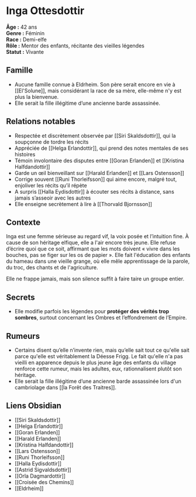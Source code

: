 # Inga Ottesdottir

**Âge :** 42 ans  
**Genre :** Féminin  
**Race :** Demi-elfe  
**Rôle :** Mentor des enfants, récitante des vieilles légendes  
**Statut :** Vivante

## Famille
- Aucune famille connue à Eldrheim. Son père serait encore en vie à [[El'Solune]], mais considérant la race de sa mère, elle-même n'y est plus la bienvenue.   
- Elle serait la fille illégitime d’une ancienne barde assassinée. 

## Relations notables
- Respectée et discrètement observée par [[Siri Skaldsdottir]], qui la soupçonne de tordre les récits  
- Appréciée de [[Helga Erlandottir]], qui prend des notes mentales de ses histoires  
- Témoin involontaire des disputes entre [[Goran Erlanden]] et [[Kristina Halfdandottir]]  
- Garde un œil bienveillant sur [[Harald Erlanden]] et [[Lars Ostensson]]  
- Corrige souvent [[Runi Thorleifsson]] qui aime encore, malgré tout, enjoliver les récits qu’il répète  
- A surpris [[Halla Eydisdottir]] à écouter ses récits à distance, sans jamais s’asseoir avec les autres
- Elle enseigne secrètement à lire à [[Thorvald Bjornsson]]

## Contexte
Inga est une femme sérieuse au regard vif, la voix posée et l’intuition fine. À cause de son héritage elfique, elle a l'air encore très jeune. 
Elle refuse d’écrire quoi que ce soit, affirmant que les mots doivent « vivre dans les bouches, pas se figer sur les os de papier ». Elle fait l'éducation des enfants du hameau dans une vieille grange, où elle mêle apprentissage de la parole, du troc, des chants et de l'agriculture.

Elle ne frappe jamais, mais son silence suffit à faire taire un groupe entier.

## Secrets
- Elle modifie parfois les légendes pour **protéger des vérités trop sombres**, surtout concernant les Ombres et l’effondrement de l’Empire.
## Rumeurs
- Certains disent qu’elle n’invente rien, mais qu’elle sait tout ce qu'elle sait parce qu'elle est véritablement la Déesse Frigg. Le fait qu'elle n'a pas vieilli en apparence depuis le plus jeune âge des enfants du village renforce cette rumeur, mais les adultes, eux, rationnalisent plutôt son héritage.
- Elle serait la fille illégitime d’une ancienne barde assassinée lors d'un cambriolage dans [[la Forêt des Traitres]].

## Liens Obsidian
- [[Siri Skaldsdottir]]  
- [[Helga Erlandottir]]  
- [[Goran Erlanden]]  
- [[Harald Erlanden]]  
- [[Kristina Halfdandottir]]  
- [[Lars Ostensson]]  
- [[Runi Thorleifsson]]  
- [[Halla Eydisdottir]]  
- [[Astrid Sigvaldsdottir]]  
- [[Orla Dagmardottir]]  
- [[Croisée des Chemins]]  
- [[Eldrheim]]

